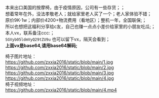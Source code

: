 本来出口美国的按摩椅，由于疫情原因，公司有一些存货；；<br>
想着常年在外，没法孝敬老人；就给家里老人买了一个；老人家体验不错；<br>
原价9K-1w；内部价4200+物流费用（看地区）；整机一年，全国联保;；<br>
所以也想把这福利分享给c友，自己也赚一点点小差价给家里的小朋友吃瓜;；<br>
本人vx，联系备注ccc:；<br>
`SGVyb05ldmVyQ29tZU9u`
也可以留下vx，隔天会看到；<br>
**上面vx是base64,请用base64解码;**

椅子图片地址：<br>
<https://github.com/zxxia2016/static/blob/main/1.jpg><br>
<https://github.com/zxxia2016/static/blob/main/2.jpg><br>
<https://github.com/zxxia2016/static/blob/main/3.jpg><br>
<https://github.com/zxxia2016/static/blob/main/4.jpg><br>
椅子视频地址：<br>
<https://github.com/zxxia2016/static/blob/main/4.mp4>
